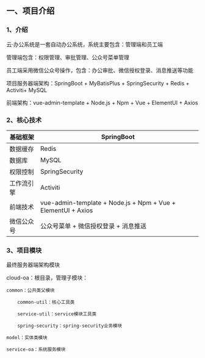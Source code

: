 ## 一、项目介绍

### 1、介绍

云·办公系统是一套自动办公系统，系统主要包含：管理端和员工端

管理端包含：权限管理、审批管理、公众号菜单管理

员工端采用微信公众号操作，包含：办公审批、微信授权登录、消息推送等功能



项目服务器端架构：SpringBoot + MyBatisPlus + SpringSecurity + Redis + Activiti+ MySQL

前端架构：vue-admin-template + Node.js + Npm + Vue + ElementUI + Axios



### 2、核心技术

| 基础框架  | SpringBoot                                                   |
|-------|--------------------------------------------------------------|
| 数据缓存  | Redis                                                        |
| 数据库   | MySQL                                                        |
| 权限控制  | SpringSecurity                                               |
| 工作流引擎 | Activiti                                                     |
| 前端技术  | vue-admin-template + Node.js + Npm + Vue + ElementUI + Axios |
| 微信公众号 | 公众号菜单 + 微信授权登录 + 消息推送                                        |




### 3、项目模块

最终服务器端架构模块

cloud-oa：根目录，管理子模块：

	common：公共类父模块

		common-util：核心工具类

		service-util：service模块工具类

		spring-security：spring-security业务模块

	model：实体类模块

	service-oa：系统服务模块

